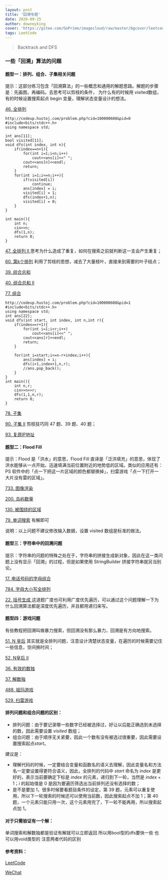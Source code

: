 ```yaml
---
layout: post
title: '回溯专题'
date: 2020-09-25
author: downeyking
cover: 'https://gitee.com/GoPrime/imagecloud/raw/master/bgcover/leetcode.jpg'
tags: LeetCode
---
```


> Backtrack and DFS


### 一些「回溯」算法的问题

#### 题型一：排列、组合、子集相关问题

提示：这部分练习包含「回溯算法」的一些概念和通用的解题思路。解题的步骤是：先画图，再编码。去思考可以剪枝的条件， 为什么有的时候用 visited数组，有的时候设置搜索起点 begin 变量，理解状态变量设计的想法。

[46. 全排列](https://leetcode-cn.com/problems/permutations/)

```
http://codeup.hustoj.com/problem.php?cid=100000608&pid=0
#include<bits/stdc++.h>
using namespace std;

int ans[11];
bool visited[11];
void dfs(int index, int n){
    if(index==n+1){
        for(int i=1;i<n;i++)
            cout<<ans[i]<<" ";
        cout<<ans[n]<<endl;
        return;
    }
    for(int i=1;i<=n;i++){
        if(visited[i])
            continue;
        ans[index] = i;
        visited[i] = 1;
        dfs(index+1,n);
        visited[i] = 0;
    }
}

int main(){
    int n;
    cin>>n;
    dfs(1,n);
    return 0;
}
```

[47. 全排列 II ](https://leetcode-cn.com/problems/permutations-ii/)     思考为什么造成了重复，如何在搜索之前就判断这一支会产生重复；

[60. 第k个排列](https://leetcode-cn.com/problems/permutation-sequence/)     利用了剪枝的思想，减去了大量枝叶，直接来到需要的叶子结点；

[39. 组合总和](https://leetcode-cn.com/problems/combination-sum/)

[40. 组合总和 II](https://leetcode-cn.com/problems/combination-sum-ii/)

[77. 组合](https://leetcode-cn.com/problems/combinations/)

```
http://codeup.hustoj.com/problem.php?cid=100000608&pid=1
#include<bits/stdc++.h>
using namespace std;
int ans[22];
void dfs(int start, int index, int n,int r){
    if(index==r+1){
        for(int i=1;i<r;i++)
            cout<<ans[i]<<" ";
        cout<<ans[r]<<endl;
        return;
    }
    
    for(int i=start;i<=n-r+index;i++){
        ans[index] = i;
        dfs(i+1,index+1,n,r);
        //ans.pop_back();
    }
}
int main(){
    int n,r;
    cin>>n>>r;
    dfs(1,1,n,r);
    return 0;
}
```

[78. 子集](https://leetcode-cn.com/problems/subsets/)

[90. 子集 II](https://leetcode-cn.com/problems/subsets-ii/)       剪枝技巧同 47 题、39 题、40 题；

[93. 复原IP地址](https://leetcode-cn.com/problems/restore-ip-addresses/)

#### 题型二：Flood Fill

提示：Flood 是「洪水」的意思，Flood Fill 直译是「泛洪填充」的意思，体现了洪水能够从一点开始，迅速填满当前位置附近的地势低的区域。类似的应用还有：PS 软件中的「点一下把这一片区域的颜色都替换掉」，扫雷游戏「点一下打开一大片没有雷的区域」。

[733. 图像渲染](https://leetcode-cn.com/problems/flood-fill/)

[200. 岛屿数量](https://leetcode-cn.com/problems/number-of-islands/)

[130. 被围绕的区域](https://leetcode-cn.com/problems/surrounded-regions/)

[79. 单词搜索](https://leetcode-cn.com/problems/word-search/)     有解即可

说明：以上问题不建议修改输入数据，设置 visited 数组是标准的做法。

#### 题型三：字符串中的回溯问题

提示：字符串的问题的特殊之处在于，字符串的拼接生成新对象，因此在这一类问题上没有显示「回溯」的过程，但是如果使用 StringBuilder 拼接字符串就另当别论。

[17. 电话号码的字母组合](https://leetcode-cn.com/problems/letter-combinations-of-a-phone-number/)

[784. 字母大小写全排列](https://leetcode-cn.com/problems/letter-case-permutation/)

[22. 括号生成 ](https://leetcode-cn.com/problems/generate-parentheses/)      这道题广度也可利用广度优先遍历，可以通过这个问题理解一下为什么回溯算法都是深度优先遍历，并且都用递归来写。

#### 题型四：游戏问题

有些教程把回溯叫做暴力搜索，但回溯没有那么暴力，回溯是有方向地搜索。

[51. N 皇后](https://leetcode-cn.com/problems/n-queens/)     其实就是全排列问题，注意设计清楚状态变量，在遍历的时候需要记住一些信息，空间换时间；

[52. N皇后 II](https://leetcode-cn.com/problems/n-queens-ii/)

[36. 有效的数独](https://leetcode-cn.com/problems/valid-sudoku/)

[37. 解数独](https://leetcode-cn.com/problems/sudoku-solver/)

[488. 祖玛游戏](https://leetcode-cn.com/problems/zuma-game/)

[529. 扫雷游戏](https://leetcode-cn.com/problems/minesweeper/)

#### 排列问题和组合问题的区别：

- 排列问题：由于要记录哪一些数字已经被选择过，好让以后能正确选到未选择的数，因此需要设置 $visited$ 数组；
- 组合问题：由于顺序无关紧要，因此一个数有没有被选过很重要，因此需要设置搜索起点$start$。

建议是：

- 理解代码的时候，一定要结合变量和函数名的语义去理解，因此变量名和方法名一定要设置得更符合语义，因此，全排列的代码中 $start$ 命名为 $index$ 是更好的，表示当前要确定下标是 $index$ 的元素，递归到下一轮，当然是 $index + 1$；$i$ 的起始值是 $0$ 是因为要遍历筛选出当前排列还没有选择的数；
- 是不是要加 1，很多时候要看题目条件的设定，第 39 题，元素可以重复使用，所以下一轮搜索的时候还可以使用当前数，因此搜索起点不加 1；第 40 题，一个元素只能只用一次，这个元素用完了，下一轮不能再用，所以搜索起点加 1。

#### 对于只需验证有一个解：

单词搜索和解数独都是验证有解就可以立即返回 所以用bool型的dfs要快一些 也可以用void类型的 注意两者代码的区别



#### 参考资料：

[LeetCode](https://leetcode-cn.com/problems/permutations/solution/hui-su-suan-fa-python-dai-ma-java-dai-ma-by-liweiw/)

[WeChat](https://mp.weixin.qq.com/mp/appmsgalbum?__biz=MzAxODQxMDM0Mw==&action=getalbum&album_id=1318883740306948097&scene=173#wechat_redirect)